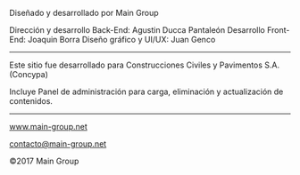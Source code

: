 Diseñado y desarrollado por Main Group

Dirección y desarrollo Back-End: Agustin Ducca Pantaleón
Desarrollo Front-End: Joaquin Borra
Diseño gráfico y UI/UX: Juan Genco 

__________________________________________________________________________________________

Este sitio fue desarrollado para Construcciones Civiles y Pavimentos S.A. (Concypa)

Incluye Panel de administración para carga, eliminación y actualización de contenidos.

__________________________________________________________________________________________

www.main-group.net 

contacto@main-group.net 

©2017 Main Group